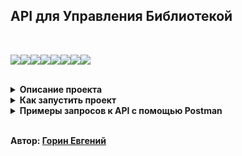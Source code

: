 ## API для Управления Библиотекой

<br>

<img src="https://img.shields.io/badge/Python-FFFFFF?style=for-the-badge&logo=python&logoColor=3776AB"/><img src="https://img.shields.io/badge/FastAPI-FFFFFF?style=for-the-badge&logo=fastapi&logoColor=009688"/><img src="https://img.shields.io/badge/sqlalchemy-FFFFFF?style=for-the-badge&logo=sqlalchemy&logoColor=D71F00"/><img src="https://img.shields.io/badge/pydantic-FFFFFF?style=for-the-badge&logo=pydantic&logoColor=E92063"/><img src="https://img.shields.io/badge/alembic-FFFFFF?style=for-the-badge&logo=alembic&logoColor=8212"/><img src="https://img.shields.io/badge/PostgreSQL-FFFFFF?style=for-the-badge&logo=PostgreSQL&logoColor=4169E1"/><img src="https://img.shields.io/badge/JWT-FFFFFF?style=for-the-badge&logo=JSON%20web%20tokens&logoColor=black"/><img src="https://img.shields.io/badge/pytest-FFFFFF?style=for-the-badge&logo=pytest&logoColor=0A9EDC"/>

<br>

<details>
<summary><strong>Описание проекта</strong></summary>
<br><br>
RESTful API для управления библиотечным каталогом. Система позволяет управлять информацией о книгах, авторах, читателях и выдачей книг.
<br>
 - Регистрация и Аутентификация пользователей с использованием JWT токенов по email. Пользователи разделены на роли: администратор и читатель. Первому зарегистрированному пользователю присваивается роль администратора, всем последующим - читатель. Администратор может изменять роли пользователей. Администратор может управлять всеми ресурсами, читатель — только просмотр и взаимодействие с книгами.

 - Управление книгами. CRUD операции для книг. Каждая книга имеет следующие поля:
     - ID
     - Название
     - Описание
     - Дата публикации
     - Автор(ы) (связь с таблицей авторов)
     - Жанр(ы)
     - Количество доступных экземпляров

 - Управление авторами. CRUD операции для авторов. Поля автора:
     - ID
     - Имя
     - Биография
     - Дата рождения

 - Управление читателями. Администратор может просматривать список читателей. Читатели могут обновлять свою информацию.

 - Выдача и возврат книг. Возможность выдачи книги читателю. Ограничение количества выдаваемых книг на одного читателя до 5. Фиксация даты выдачи и предполагаемой даты возврата. Обработка возврата книг и обновление количества доступных экземпляров.

 - Дополнительно:
   - Пагинация и фильтрация для списков книг, авторов и выданных книг.
   - Валидация входящих данных с использованием Pydantic.
   - Обработка ошибок с соответствующими HTTP статусами.
   - Логирование основных событий.
   - Alembic для управления миграциями базы данных.
   - Юнит-тесты для основных эндпоинтов.
   - Документация ReDoc, Swagger

</details>

<details>
<summary><strong>Как запустить проект</strong></summary>

##### Клонировать репозиторий и перейти в него в командной строке:

```bash
$ git clone https://github.com/Excellent-84/library_api.git
$ cd library_api
```

##### Cоздать и активировать виртуальное окружение:

```bash
$ python3 -m venv venv
$ source venv/bin/activate
$ python3 -m pip install --upgrade pip
```

##### Установить зависимости из файла requirements.txt:

```bash
$ pip install -r requirements.txt
```

##### Создать файл .env и указать необходимые токены по примеру .env.example:

```bash
$ touch .env
```

##### Создать базу данных в PostgreSQL через pgAdmin или командную строку:

```bash
$ psql -U <DB_USER>
$ CREATE DATABASE <DB_NAME>;
```

##### При необходимости выполнить и применить миграции:

```bash
$ alembic revision --autogenerate -m "<ваш комментарий>"
$ alembic upgrade head
```

##### Запустить проект:

```bash
$ python main.py
```

##### Тестирование. Перед запуском тестирования нужно создать тестовую базу данных
##### в PostgreSQL, например test_db, в файле .test.env  необходимо указать
##### тестовые данные, отличные от файла .env:

```bash
$ pytest
```

</details>

<details>
<summary><strong>Примеры запросов к API с помощью Postman</strong></summary>

##### Регистрация пользователя в базе данных:

Метод POST к эндпоинту   http://127.0.0.1:8000/users/register/

Во вкладке Body выбрать raw. Указать данные в формате json.
Пример запроса:

```bash
{
  "email": "example@example.com",
  "username": "example_user",
  "password": "example_password"
}
```

Пример ответа:

```bash
{
  "email": "example@example.com",
  "id": 1,
  "username": "example_user",
  "is_active": true,
  "role": "reader"
}
```

##### Аутентификация пользователя:

Метод POST к эндпоинту   http://127.0.0.1:8000/users/login/

Во вкладке Body выбрать raw. Указать данные в формате json.
Срок действия токена 30 минут, после чего необходимо пройти повторную аутентификацию.
Пример запроса:

```bash
{
  "email": "example@example.com",
  "password": "example_password"
}
```

Пример ответа:

```bash
{
  "access_token": "eyJhbGciOiJIUzI1NiIsInR5cCI6Ik...",
  "token_type": "bearer"
}
```

##### Получение списка доступных книг:

Метод GET к эндпоинту   http://127.0.0.1:8000/books/

Во вкладке Auth в поле Type выбрать Bearer Token.
В поле Token скопировать значение access_token, полученного при аутентификации.

Пример ответа:

```bash
[
  {
    "title": "Война и Мир",
    "description": "Роман, описывающий...",
    "publication_date": "1869-01-01",
    "genre": "Роман",
    "available_copies": 5,
    "id": 1,
    "authors": [
      "Лев Толстой"
    ]
  },
  ...
]
```

##### Получение книги по ID:

Метод GET к эндпоинту   http://127.0.0.1:8000/books/{book_id}/

Во вкладке Auth в поле Type выбрать Bearer Token.
В поле Token скопировать значение access_token, полученного при аутентификации.

Пример ответа:

```bash
{
  "title": "Война и Мир",
  "description": "Роман, описывающий...",
  "publication_date": "1869-01-01",
  "genre": "Роман",
  "available_copies": 5,
  "id": 1,
  "authors": [
    "Лев Толстой"
  ]
}
```

##### Выдача книги:

Метод POST к эндпоинту   http://127.0.0.1:8000/rebooks/

Во вкладке Auth в поле Type выбрать Bearer Token.
В поле Token скопировать значение access_token, полученного при аутентификации.
Во вкладке Body выбрать raw. Указать данные в формате json.
Пример запроса:

```bash
{
  "book_id": 1
}
```

Пример ответа:

```bash
{
  "book_id": 1,
  "id": 101,
  "borrowed_at": "2025-02-02T10:00:00",
  "due_date": "2025-02-16T10:00:00",
  "returned_at": "2025-02-14T15:00:00",
  "user_id": 42
}
```

##### Возврат книги:

Метод POST к эндпоинту   http://127.0.0.1:8000/rebooks/return/

Во вкладке Auth в поле Type выбрать Bearer Token.
В поле Token скопировать значение access_token, полученного при аутентификации.
Во вкладке Body выбрать raw. Указать данные в формате json.
Пример запроса:

```bash
{
  "book_id": 1
}
```

Пример ответа:

```bash
{
  "book_id": 1,
  "id": 101,
  "borrowed_at": "2025-02-02T10:00:00",
  "due_date": "2025-02-16T10:00:00",
  "returned_at": "2025-02-14T15:00:00",
  "user_id": 42
}
```

<br>

<strong>Подробную версию запросов можно посмотреть по адресу:</strong>
- Swagger: [http://127.0.0.1:8000/docs](http://127.0.0.1:8000/docs)
- ReDoc: [http://127.0.0.1:8000/redoc](http://127.0.0.1:8000/redoc)

</details>

<br>

<strong>Автор: [Горин Евгений](https://github.com/Excellent-84)</strong>